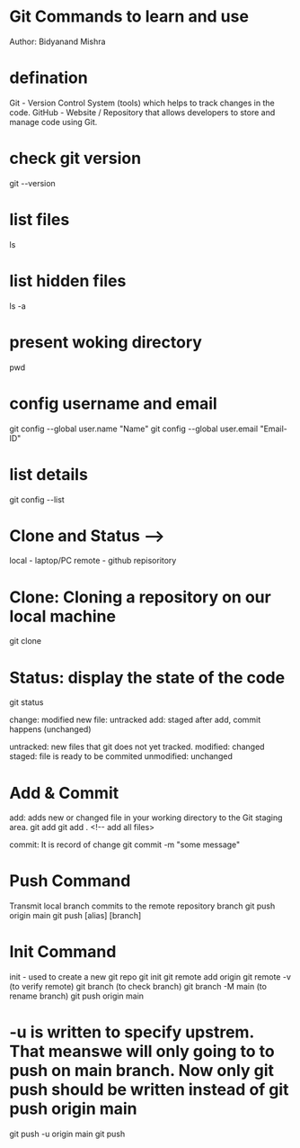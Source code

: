 # Git Commands to learn and use

Author: Bidyanand Mishra

# defination

Git - Version Control System (tools) which helps to track changes in the code.
GitHub - Website / Repository that allows developers to store and manage code using Git.

# check git version

git --version

# list files

ls

# list hidden files

ls -a

# present woking directory

pwd

# config username and email

git config --global user.name "Name"
git config --global user.email "Email-ID"

# list details

git config --list

# Clone and Status -->

local - laptop/PC
remote - github repisoritory

# Clone: Cloning a repository on our local machine

git clone <!-- link -->

# Status: display the state of the code

git status

change: modified
new file: untracked
add: staged
after add, commit happens (unchanged)

untracked: new files that git does not yet tracked.
modified: changed
staged: file is ready to be commited
unmodified: unchanged

# Add & Commit

add: adds new or changed file in your working directory to the Git staging area.
git add <!-- file name -->
git add . <!-- add all files>

commit: It is record of change
git commit -m "some message"

# Push Command

Transmit local branch commits to the remote repository branch
git push origin main
git push [alias] [branch]

# Init Command

init - used to create a new git repo
git init
git remote add origin <!-- link -->
git remote -v (to verify remote)
git branch (to check branch)
git branch -M main (to rename branch)
git push origin main

# -u is written to specify upstrem. That meanswe will only going to to push on main branch. Now only git push should be written instead of git push origin main

git push -u origin main
git push
